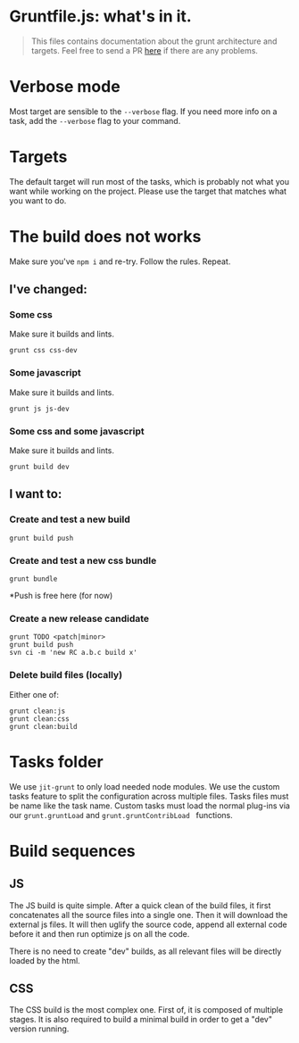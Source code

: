 # Gruntfile.js: what's in it.

> This files contains documentation about the grunt architecture
> and targets. Feel free to send a PR [here](https://github.com/DeuxHuitHuit/symphony-2-template) if there are any problems.

# Verbose mode

Most target are sensible to the `--verbose` flag.
If you need more info on a task, add the `--verbose` flag to your command.

# Targets

The default target will run most of the tasks, which is probably not what you
want while working on the project.
Please use the target that matches what you want to do.

# The build does not works

Make sure you've `npm i` and re-try. Follow the rules. Repeat.

## I've changed:

### Some css

Make sure it builds and lints.

```
grunt css css-dev
```

### Some javascript

Make sure it builds and lints.

```
grunt js js-dev
```

### Some css and some javascript

Make sure it builds and lints.

```
grunt build dev
```

## I want to:

### Create and test a new build

```
grunt build push
```

### Create and test a new css bundle

```
grunt bundle
```

\*Push is free here (for now)

### Create a new release candidate

```
grunt TODO <patch|minor>
grunt build push
svn ci -m 'new RC a.b.c build x'
```

### Delete build files (locally)

Either one of:

```
grunt clean:js
grunt clean:css
grunt clean:build
```

# Tasks folder

We use `jit-grunt` to only load needed node modules.
We use the custom tasks feature to split the configuration across multiple files.
Tasks files must be name like the task name.
Custom tasks must load the normal plug-ins via our `grunt.gruntLoad` and
`grunt.gruntContribLoad ` functions.

# Build sequences

## JS

The JS build is quite simple. After a quick clean of the build files,
it first concatenates all the source files into a single one.
Then it will download the external js files. It will then uglify the source code,
append all external code before it and then run optimize js on all the code.

There is no need to create "dev" builds, as all relevant files will be directly
loaded by the html.

## CSS

The CSS build is the most complex one. First of, it is composed of multiple stages.
It is also required to build a minimal build in order to get a "dev" version running.

